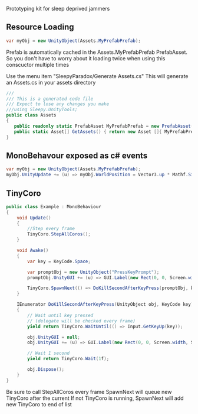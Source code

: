 Prototyping kit for sleep deprived jammers

## Resource Loading

```c#
var myObj = new UnityObject(Assets.MyPrefabPrefab);
```
Prefab is automatically cached in the Assets.MyPrefabPrefab PrefabAsset. 
So you don't have to worry about it loading twice when using this conscuctor multiple times

Use the menu item "SleepyParadox/Generate Assets.cs"
This will generate an Assets.cs in your assets directory

```c#
///
/// This is a generated code file
/// Expect to lose any changes you make
///using Sleepy.UnityTools;
public class Assets
{
   public readonly static PrefabAsset MyPrefabPrefab = new PrefabAsset(@"MyPrefab");
   public static Asset[] GetAssets() { return new Asset []{ MyPrefabPrefab }; }
}
```

## MonoBehavour exposed as c# events

```c#
var myObj = new UnityObject(Assets.MyPrefabPrefab);
myObj.UnityUpdate += (u) => myObj.WorldPosition = Vector3.up * Mathf.Sin(Time.time);
```
## TinyCoro

```c#
public class Example : MonoBehaviour
{
    void Update()
    {
        //Step every frame
        TinyCoro.StepAllCoros();
    }

    void Awake()
    {
        var key = KeyCode.Space;

        var promptObj = new UnityObject("PressKeyPrompt");
        promptObj.UnityGUI += (u) => GUI.Label(new Rect(0, 0, Screen.width, Screen.height), "Press " + key);

        TinyCoro.SpawnNext(() => DoKillSecondAfterKeyPress(promptObj, key));
    }

    IEnumerator DoKillSecondAfterKeyPress(UnityObject obj, KeyCode key)
    {
        // Wait until key pressed 
        // (delegate will be checked every frame)
        yield return TinyCoro.WaitUntil(() => Input.GetKeyUp(key));

        obj.UnityGUI = null;
        obj.UnityGUI += (u) => GUI.Label(new Rect(0, 0, Screen.width, Screen.height), "Will die");

        // Wait 1 second
        yield return TinyCoro.Wait(1f);

        obj.Dispose();
    }
}
```
Be sure to call StepAllCoros every frame
SpawnNext will queue new TinyCoro after the current
If not TinyCoro is running, SpawnNext will add new TinyCoro to end of list
